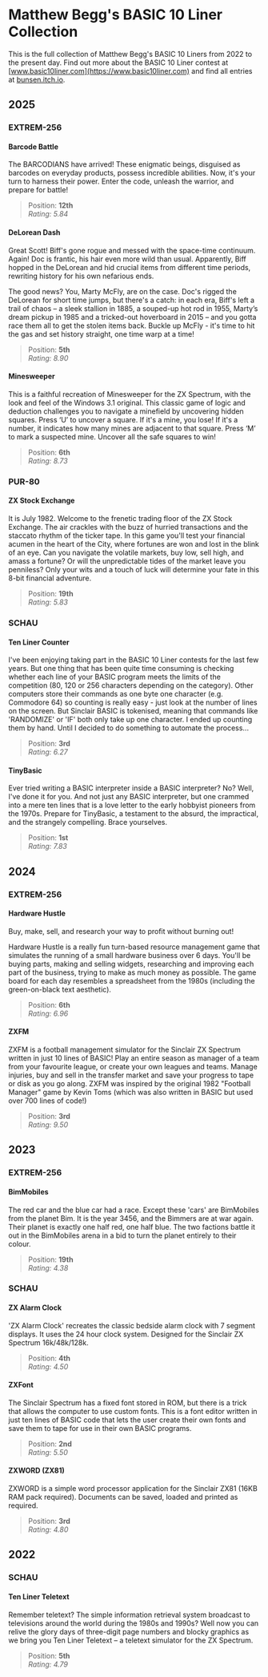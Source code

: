 # Matthew Begg's BASIC 10 Liner Collection
This is the full collection of Matthew Begg's BASIC 10 Liners from 2022 to the present day. Find out more about the BASIC 10 Liner contest at [www.basic10liner.com](https://www.basic10liner.com) and find all entries at [bunsen.itch.io](https://bunsen.itch.io).
## 2025
### EXTREM-256
#### Barcode Battle
The BARCODIANS have arrived!  These enigmatic beings, disguised as barcodes on everyday products, possess incredible abilities. Now, it's your turn to harness their power. Enter the code, unleash the warrior, and prepare for battle!
>Position: **12th**  
>_Rating: 5.84_
#### DeLorean Dash
Great Scott! Biff's gone rogue and messed with the space-time continuum. Again! Doc is frantic, his hair even more wild than usual. Apparently, Biff hopped in the DeLorean and hid crucial items from different time periods, rewriting history for his own nefarious ends. 

The good news? You, Marty McFly, are on the case. Doc's rigged the DeLorean for short time jumps, but there's a catch: in each era, Biff's left a trail of chaos – a sleek stallion in 1885, a souped-up hot rod in 1955, Marty’s dream pickup in 1985 and a tricked-out hoverboard in 2015 – and you gotta race them all to get the stolen items back. Buckle up McFly - it's time to hit the gas and set history straight, one time warp at a time!
>Position: **5th**  
>_Rating: 8.90_
#### Minesweeper
This is a faithful recreation of Minesweeper for the ZX Spectrum, with the look and feel of the Windows 3.1 original. This classic game of logic and deduction challenges you to navigate a minefield by uncovering hidden squares. Press ‘U’ to uncover a square. If it's a mine, you lose! If it's a number, it indicates how many mines are adjacent to that square. Press ‘M’ to mark a suspected mine. Uncover all the safe squares to win!
>Position: **6th**  
>_Rating: 8.73_
### PUR-80
#### ZX Stock Exchange
It is July 1982. Welcome to the frenetic trading floor of the ZX Stock Exchange. The air crackles with the buzz of hurried transactions and the staccato rhythm of the ticker tape. In this game you'll test your financial acumen in the heart of the City, where fortunes are won and lost in the blink of an eye. Can you navigate the volatile markets, buy low, sell high, and amass a fortune? Or will the unpredictable tides of the market leave you penniless? Only your wits and a touch of luck will determine your fate in this 8-bit financial adventure.
>Position: **19th**  
>_Rating: 5.83_
### SCHAU
#### Ten Liner Counter
I've been enjoying taking part in the BASIC 10 Liner contests for the last few years. But one thing that has been quite time consuming is checking whether each line of your BASIC program meets the limits of the competition (80, 120 or 256 characters depending on the category). Other computers store their commands as one byte one character (e.g. Commodore 64) so counting is really easy - just look at the number of lines on the screen. But Sinclair BASIC is tokenised, meaning that commands like 'RANDOMIZE' or 'IF' both only take up one character. I ended up counting them by hand. Until I decided to do something to automate the process...
>Position: **3rd**  
>_Rating: 6.27_
#### TinyBasic
Ever tried writing a BASIC interpreter inside a BASIC interpreter? No? Well, I've done it for you. And not just any BASIC interpreter, but one crammed into a mere ten lines that is a love letter to the early hobbyist pioneers from the 1970s. Prepare for TinyBasic, a testament to the absurd, the impractical, and the strangely compelling. Brace yourselves.
>Position: **1st**  
>_Rating: 7.83_
## 2024
### EXTREM-256
#### Hardware Hustle
Buy, make, sell, and research your way to profit without burning out!

Hardware Hustle is a really fun turn-based resource management game that simulates the running of a small hardware business over 6 days. You'll be buying parts, making and selling widgets, researching and improving each part of the business, trying to make as much money as possible. The game board for each day resembles a spreadsheet from the 1980s (including the green-on-black text aesthetic).
>Position: **6th**  
>_Rating: 6.96_
#### ZXFM
ZXFM is a football management simulator for the Sinclair ZX Spectrum written in just 10 lines of BASIC! Play an entire season as manager of a team from your favourite league, or create your own leagues and teams. Manage injuries, buy and sell in the transfer market and save your progress to tape or disk as you go along. ZXFM was inspired by the original 1982 "Football Manager" game by Kevin Toms (which was also written in BASIC but used over 700 lines of code!)
>Position: **3rd**  
>_Rating: 9.50_
## 2023
### EXTREM-256
#### BimMobiles
The red car and the blue car had a race. Except these 'cars' are BimMobiles from the planet Bim. It is the year 3456, and the Bimmers are at war again. Their planet is exactly one half red, one half blue. The two factions battle it out in the BimMobiles arena in a bid to turn the planet entirely to their colour. 
>Position: **19th**  
>_Rating: 4.38_
### SCHAU
#### ZX Alarm Clock
'ZX Alarm Clock' recreates the classic bedside alarm clock with 7 segment displays. It uses the 24 hour clock system. Designed for the Sinclair ZX Spectrum 16k/48k/128k.
>Position: **4th**  
>_Rating: 4.50_
#### ZXFont
The Sinclair Spectrum has a fixed font stored in ROM, but there is a trick that allows the computer to use custom fonts. This is a font editor written in just ten lines of BASIC code that lets the user create their own fonts and save them to tape for use in their own BASIC programs.
>Position: **2nd**  
>_Rating: 5.50_
#### ZXWORD (ZX81)
ZXWORD is a simple word processor application for the Sinclair ZX81 (16KB RAM pack required). Documents can be saved, loaded and printed as required.
>Position: **3rd**  
>_Rating: 4.80_
## 2022
### SCHAU
#### Ten Liner Teletext
Remember teletext? The simple information retrieval system broadcast to televisions around the
world during the 1980s and 1990s? Well now you can relive the glory days of three-digit page
numbers and blocky graphics as we bring you Ten Liner Teletext – a teletext simulator for the ZX
Spectrum. 
>Position: **5th**  
>_Rating: 4.79_



